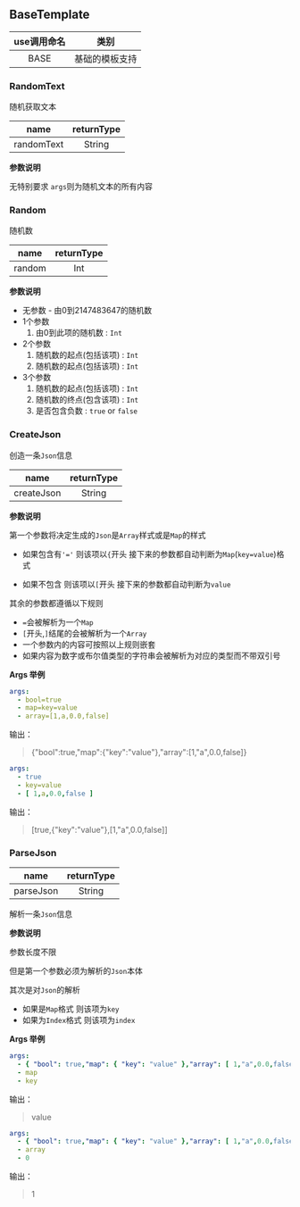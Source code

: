 ## BaseTemplate

| use调用命名 |   类别    | 
|:-------:|:-------:|
|  BASE   | 基础的模板支持 | 

### RandomText

随机获取文本

|    name    | returnType |
|:----------:|:----------:|
| randomText |   String   |

**参数说明**

无特别要求 `args`则为随机文本的所有内容

### Random

随机数

|  name  | returnType |
|:------:|:----------:|
| random |    Int     |

**参数说明**

- 无参数 - 由0到2147483647的随机数
- 1个参数
    1. 由0到此项的随机数 : `Int`
- 2个参数
    1. 随机数的起点(包括该项) : `Int`
    2. 随机数的起点(包括该项) : `Int`
- 3个参数
    1. 随机数的起点(包括该项) : `Int`
    2. 随机数的终点(包含该项) : `Int`
    3. 是否包含负数 : `true` or `false`

### CreateJson

创造一条`Json`信息

|    name    | returnType |
|:----------:|:----------:|
| createJson |   String   |

**参数说明**

第一个参数将决定生成的`Json`是`Array`样式或是`Map`的样式

- 如果包含有`'='` 则该项以`{`开头 接下来的参数都自动判断为`Map`(`key=value`)格式

- 如果不包含 则该项以`[`开头 接下来的参数都自动判断为`value`

其余的参数都遵循以下规则

- `=`会被解析为一个`Map`
- `[`开头,`]`结尾的会被解析为一个`Array`
- 一个参数内的内容可按照以上规则嵌套
- 如果内容为数字或布尔值类型的字符串会被解析为对应的类型而不带双引号

**Args 举例**

```yaml
args:
  - bool=true
  - map=key=value
  - array=[1,a,0.0,false]
```

输出：
> {"bool":true,"map":{"key":"value"},"array":[1,"a",0.0,false]}

```yaml
args:
  - true
  - key=value
  - [ 1,a,0.0,false ]
```

输出：
> [true,{"key":"value"},[1,"a",0.0,false]]

### ParseJson

|   name    | returnType |
|:---------:|:----------:|
| parseJson |   String   |

解析一条`Json`信息

**参数说明**

参数长度不限

但是第一个参数必须为解析的`Json`本体

其次是对`Json`的解析

- 如果是`Map`格式 则该项为`key`
- 如果为`Index`格式 则该项为`index`

**Args 举例**

```yaml
args:
  - { "bool": true,"map": { "key": "value" },"array": [ 1,"a",0.0,false ] }
  - map
  - key
```

输出：
> value

```yaml
args:
  - { "bool": true,"map": { "key": "value" },"array": [ 1,"a",0.0,false ] }
  - array
  - 0
```

输出：
> 1